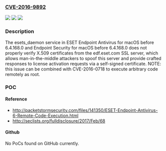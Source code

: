 ### [CVE-2016-9892](https://cve.mitre.org/cgi-bin/cvename.cgi?name=CVE-2016-9892)
![](https://img.shields.io/static/v1?label=Product&message=n%2Fa&color=blue)
![](https://img.shields.io/static/v1?label=Version&message=n%2Fa&color=blue)
![](https://img.shields.io/static/v1?label=Vulnerability&message=n%2Fa&color=brighgreen)

### Description

The esets_daemon service in ESET Endpoint Antivirus for macOS before 6.4.168.0 and Endpoint Security for macOS before 6.4.168.0 does not properly verify X.509 certificates from the edf.eset.com SSL server, which allows man-in-the-middle attackers to spoof this server and provide crafted responses to license activation requests via a self-signed certificate.  NOTE: this issue can be combined with CVE-2016-0718 to execute arbitrary code remotely as root.

### POC

#### Reference
- http://packetstormsecurity.com/files/141350/ESET-Endpoint-Antivirus-6-Remote-Code-Execution.html
- http://seclists.org/fulldisclosure/2017/Feb/68

#### Github
No PoCs found on GitHub currently.


